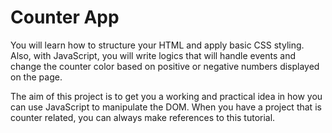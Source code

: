 # Counter App

You will learn how to structure your HTML and apply basic CSS styling. Also, with JavaScript, you will write logics that will handle events and change the counter color based on positive or negative numbers displayed on the page.

The aim of this project is to get you a working and practical idea in how you can use JavaScript to manipulate the DOM. When you have a project that is counter related, you can always make references to this tutorial. 